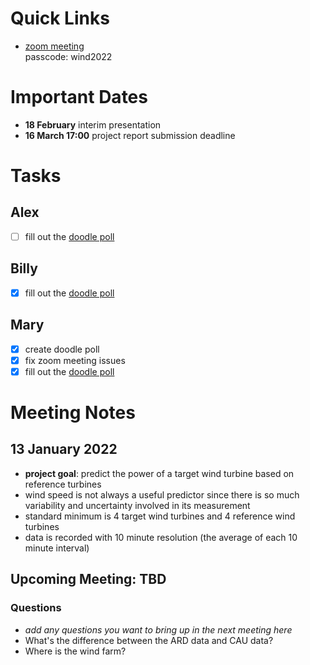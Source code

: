 # Quick Links
- [zoom meeting](https://ed-ac-uk.zoom.us/j/87477169710)  
  passcode: wind2022

# Important Dates
- **18 February** interim presentation
- **16 March 17:00** project report submission deadline

# Tasks
## Alex
- [ ] fill out the [doodle poll](https://doodle.com/poll/pau3xfxshsb23sd9?utm_source=poll&utm_medium=link)
## Billy
- [x] fill out the [doodle poll](https://doodle.com/poll/pau3xfxshsb23sd9?utm_source=poll&utm_medium=link)
## Mary
- [x] create doodle poll
- [x] fix zoom meeting issues
- [x] fill out the [doodle poll](https://doodle.com/poll/pau3xfxshsb23sd9?utm_source=poll&utm_medium=link)

# Meeting Notes
## 13 January 2022
- **project goal**: predict the power of a target wind turbine based on reference turbines
- wind speed is not always a useful predictor since there is so much variability and uncertainty involved in its measurement
- standard minimum is 4 target wind turbines and 4 reference wind turbines
- data is recorded with 10 minute resolution (the average of each 10 minute interval)

## Upcoming Meeting: TBD
### Questions
- _add any questions you want to bring up in the next meeting here_
- What's the difference between the ARD data and CAU data?
- Where is the wind farm?

